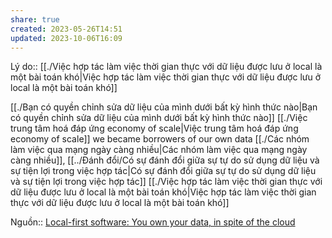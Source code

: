 ```yaml
---
share: true
created: 2023-05-26T14:51
updated: 2023-10-06T16:09
---
```

Lý do:: [[./Việc hợp tác làm việc thời gian thực với dữ liệu được lưu ở local là một bài toán khó|Việc hợp tác làm việc thời gian thực với dữ liệu được lưu ở local là một bài toán khó]]

[[./Bạn có quyền chỉnh sửa dữ liệu của mình dưới bất kỳ hình thức nào|Bạn có quyền chỉnh sửa dữ liệu của mình dưới bất kỳ hình thức nào]] 
[[./Việc trung tâm hoá đáp ứng economy of scale|Việc trung tâm hoá đáp ứng economy of scale]] 
we became borrowers of our own data
[[./Các nhóm làm việc qua mạng ngày càng nhiều|Các nhóm làm việc qua mạng ngày càng nhiều]], [[../Đánh đổi/Có sự đánh đổi giữa sự tự do sử dụng dữ liệu và sự tiện lợi trong việc hợp tác|Có sự đánh đổi giữa sự tự do sử dụng dữ liệu và sự tiện lợi trong việc hợp tác]] [[./Việc hợp tác làm việc thời gian thực với dữ liệu được lưu ở local là một bài toán khó|Việc hợp tác làm việc thời gian thực với dữ liệu được lưu ở local là một bài toán khó]]

Nguồn:: [Local-first software: You own your data, in spite of the cloud](https://www.inkandswitch.com/local-first/)
